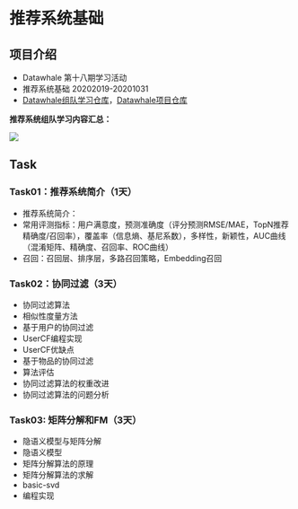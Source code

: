# 推荐系统基础
## 项目介绍
* Datawhale 第十八期学习活动
* 推荐系统基础 20202019-20201031
* [Datawhale组队学习仓库](https://github.com/datawhalechina/team-learning)，[Datawhale项目仓库](https://github.com/datawhalechina/team-learning-rs/tree/master/RecommendationSystemFundamentals)

**推荐系统组队学习内容汇总：**

![](https://img-blog.csdnimg.cn/20201011094520518.png)

## Task
### Task01：推荐系统简介（1天）
* 推荐系统简介：
* 常用评测指标：用户满意度，预测准确度（评分预测RMSE/MAE，TopN推荐 精确度/召回率），覆盖率（信息熵、基尼系数），多样性，新颖性，AUC曲线（混淆矩阵、精确度、召回率、ROC曲线）
* 召回：召回层、排序层，多路召回策略，Embedding召回


### Task02：协同过滤（3天）
* 协同过滤算法
* 相似性度量方法
* 基于用户的协同过滤
* UserCF编程实现
* UserCF优缺点
* 基于物品的协同过滤
* 算法评估
* 协同过滤算法的权重改进
* 协同过滤算法的问题分析

### Task03: 矩阵分解和FM（3天）
- 隐语义模型与矩阵分解
- 隐语义模型
- 矩阵分解算法的原理
- 矩阵分解算法的求解
- basic-svd
- 编程实现

<!--
### Task04：Wide&Deep（2天）

### Task05：GBDT+LR（3天）
-->
